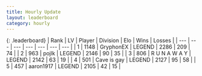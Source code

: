 ```yaml
---
title: Hourly Update
layout: leaderboard
category: hourly
---
```


{: .leaderboard}
| Rank | LV | Player | Division | Elo | Wins | Losses |
| --- | --- | --- | --- | --- | --- | --- |
| <span data-change="0">1</span> | 1148 | <span title="ID: 315148">GryphonEX</span> | LEGEND | <span data-change="0">2286</span> | <span data-change="0">209</span> | <span data-change="0">74</span> |
| <span data-change="0">2</span> | 963 | <span title="ID: 4783">pojlk</span> | LEGEND | <span data-change="0">2146</span> | <span data-change="0">90</span> | <span data-change="0">35</span> |
| <span data-change="0">3</span> | 806 | <span title="ID: 66144">R U N A W A Y</span> | LEGEND | <span data-change="0">2142</span> | <span data-change="0">63</span> | <span data-change="0">19</span> |
| <span data-change="0">4</span> | 501 | <span title="ID: 382502">Cave is gay</span> | LEGEND | <span data-change="4">2127</span> | <span data-change="1">95</span> | <span data-change="0">58</span> |
| <span data-change="0">5</span> | 457 | <span title="ID: 466583">aaron1917</span> | LEGEND | <span data-change="0">2105</span> | <span data-change="0">42</span> | <span data-change="0">15</span> |